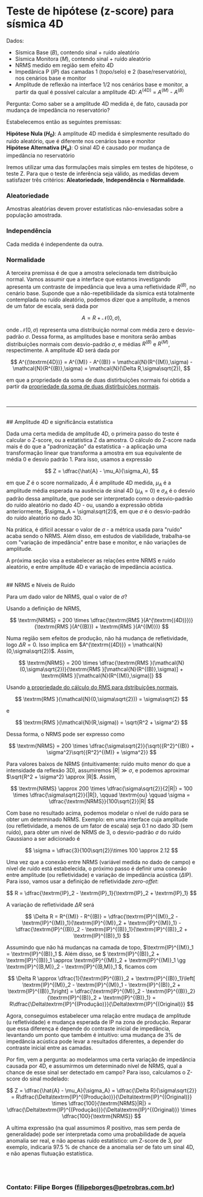 # Teste de hipótese (z-score) para sísmica 4D

Dados: 

* Sísmica Base (*B*), contendo sinal + ruído aleatório
* Sísmica Monitora (*M*), contendo sinal + ruído aleatório
* NRMS medido em região sem efeito 4D
* Impedânica P (*IP*) das camadas 1 (topo/selo) e 2 (base/reservatório), nos cenários base e monitor
* Amplitude de reflexão na interface 1/2 nos cenários base e monitor, a partir da qual é possível calcular a amplitude 4D: $A^{\textrm{(4D)}}$ = $A^{(M)}$ - $A^{(B)}$


Pergunta: Como saber se a amplitude 4D medida é, de fato, causada por mudança de impedância no reservatório?

Estabelecemos então as seguintes premissas:  

**Hipótese Nula ($H_0$)**: A amplitude 4D medida é simplesmente resultado do ruído aleatório, que é diferente nos cenários base e monitor   
**Hipótese Alternativa ($H_a$)**: O sinal 4D é causado por mudança de impedância no reservatório

Iremos utilizar uma das formulações mais simples em testes de hipótese, o teste Z. Para que o teste de inferência seja válido, as medidas devem satisfazer três critérios: **Aleatoriedade**, **Independência** e **Normalidade**.  

### **Aleatoriedade**
Amostras aleatórias devem prover estatísticas não-enviesadas sobre a população amostrada. 

### **Independência**
Cada medida é independente da outra. 

### **Normalidade**
A terceira premissa é de que a amostra selecionada tem distribuição normal. Vamos assumir que a interface que estamos investigando apresenta um contraste de impedância que leva a uma refletividade $R^{(B)}$, no cenário base. Suponde que a não-repetibilidade da sísmica está totalmente contemplada no ruído aleatório, podemos dizer que a amplitude, a menos de um fator de escala, será dada por 

$$
A = R + \mathcal{N}(0,\sigma),
$$

onde $\mathcal{N}(0,\sigma)$ representa uma distribuição normal com média zero e desvio-padrão $\sigma$. Dessa forma, as amplitudes base e monitora serão ambas distribuições normais com desvio-padrão $\sigma$, e médias $R^{(B)}$ e $R^{(M)}$, respectimente. A amplitude 4D será dada por

$$
A^{(\textrm{4D})} = A^{(M)} - A^{(B)} = \mathcal{N}(R^{(M)},\sigma) - \mathcal{N}(R^{(B)},\sigma) = \mathcal{N}(\Delta R,\sigma\sqrt{2}),
$$

em que a propriedade da soma de duas distirbuições normais foi obtida a partir da 
[propriedade da soma de duas distirbuições normais](https://en.wikipedia.org/wiki/Sum_of_normally_distributed_random_variables).

<br />  

***

<br />  
## Amplitude 4D e significância estatística

Dada uma certa medida de amplitude 4D, o primeira passo do teste é calcular o Z-score, ou a estatística Z da amostra. O cálculo do Z-score nada mais é do que a "padronização" da estatística - a aplicação uma transformação linear que transforma a amostra em sua equivalente de média 0 e desvio padrão 1. Para isso, usamos a expressão

$$
Z = \dfrac{\hat{A} - \mu_A}{\sigma_A},
$$

em que $Z$ é o score normalizado, $\hat{A}$ é amplitude 4D medida, ${\mu}_A$ é a amplitude média esperada na ausência de sinal 4D (${\mu}_A=0$) e $\sigma_A$ é o desvio padrão dessa amplitude, que pode ser interpretado como o desvio-padrão do ruído aleatório no dado 4D - ou, usando a expressão obtida anteriormente, $\sigma_A = \sigma\sqrt{2}$, em que $\sigma$ é o desvio-padrão do ruído aleatório no dado 3D.

Na prática, é difícil acessar o valor de $\sigma$ - a métrica usada para "ruído" acaba sendo o NRMS. Além disso, em estudos de viabilidade, trabalha-se com "variação de impedância" entre base e monitor, e não variações de amplitude.

A próxima seção visa a estabelecer as relações entre NRMS e ruído aleatório, e entre amplitude 4D e variação de impedância acústica.


<br />  
## NRMS e Níveis de Ruído

Para um dado valor de NRMS, qual o valor de $\sigma$? 

Usando a definição de NRMS,

$$
\textrm{NRMS} = 200 \times \dfrac{\textrm{RMS }(A^{\textrm{(4D)}})}{\textrm{RMS }(A^{(B)}) + \textrm{RMS }(A^{(M)})}
$$

Numa região sem efeitos de produção, não há mudança de refletividade, logo $\Delta R = 0$. Isso implica em $A^{\textrm{(4D)}} = \mathcal{N}(0,\sigma\sqrt{2})$. Assim,

$$
\textrm{NRMS} = 200 \times \dfrac{\textrm{RMS }(\mathcal{N}(0,\sigma\sqrt{2})}{\textrm{RMS }[\mathcal{N}(R^{(B)},\sigma)] + \textrm{RMS }[\mathcal{N}(R^{(M)},\sigma)]}
$$

Usando [a propriedade do cálculo do RMS para dstribuições normais](https://en.wikipedia.org/wiki/Root_mean_square#Relationship_to_other_statistics),

$$
\textrm{RMS }(\mathcal{N}(0,\sigma\sqrt{2})) = \sigma\sqrt{2}
$$ 

e

$$ 
\textrm{RMS }(\mathcal{N}(R,\sigma)) = \sqrt{R^2 + \sigma^2}
$$

Dessa forma, o NRMS pode ser expresso como

$$
\textrm{NRMS} = 200 \times \dfrac{\sigma\sqrt{2}}{\sqrt{{R^2}^{(B)} + \sigma^2}\sqrt{{R^2}^{(M)} + \sigma^2}}
$$
 
Para valores baixos de NRMS (intuitivamente: ruído muito menor do que a intensidade da reflexão 3D), assumiremos $|R|\gg\sigma$, e podemos aproximar $\sqrt{R^2 + \sigma^2} \approx |R|$. Assim,

$$
\textrm{NRMS} \approx 200 \times \dfrac{\sigma\sqrt{2}}{2|R|} = 100 \times \dfrac{\sigma\sqrt{2}}{|R|}, \qquad \textrm{ou} \qquad \sigma = \dfrac{\textrm{NRMS}}{100\sqrt{2}}|R|
$$

Com base no resultado acima, podemos modelar o nível de ruído para se obter um determinado NRMS. Exemplo: em uma interface cuja amplitude (ou refletividade, a menos de um fator de escala) seja 0.1 no dado 3D (sem ruído), para obter um nivel de NRMS de 3, o desvio-padrão $\sigma$ do ruído Gaussiano a ser adicionado é

$$
\sigma = \dfrac{3}{100\sqrt{2}}\times 100 \approx 2.12
$$
 
Uma vez que a conexão entre NRMS (variável medida no dado de campo) e nível de ruído está estabelecida, o próximo passo é definir uma conexão entre amplitude (ou refletividade) e variação de impedância acústica ($\Delta\textrm{IP}$). Para isso, vamos usar a definição de refletividade *zero-offet*:

$$
R = \dfrac{\textrm{IP}_2 - \textrm{IP}_1}{\textrm{IP}_2 + \textrm{IP}_1}
$$
 
A variação de refletividade $\Delta R$ será

$$
\Delta R = R^{(M)} - R^{(B)} = \dfrac{\textrm{IP}^{(M)}_2 - \textrm{IP}^{(M)}_1}{\textrm{IP}^{(M)}_2 + \textrm{IP}^{(M)}_1} - \dfrac{\textrm{IP}^{(B)}_2 - \textrm{IP}^{(B)}_1}{\textrm{IP}^{(B)}_2 + \textrm{IP}^{(B)}_1}
$$ 
 
Assumindo que não há mudanças na camada de topo, $\textrm{IP}^{(M)}_1 = \textrm{IP}^{(B)}_1 $. Além disso, se $ \textrm{IP}^{(B)}_2 + \textrm{IP}^{(B)}_1 \approx \textrm{IP}^{(M)}_2 + \textrm{IP}^{(M)}_1 \gg \textrm{IP}^{(B,M)}_2 - \textrm{IP}^{(B,M)}_1 $, ficamos com

$$
\Delta R \approx \dfrac{1}{\textrm{IP}^{(B)}_2 + \textrm{IP}^{(B)}_1}\left[ \textrm{IP}^{(M)}_2 - \textrm{IP}^{(M)}_1 - \textrm{IP}^{(B)}_2 + \textrm{IP}^{(B)}_1\right] = \dfrac{\textrm{IP}^{(M)}_2 - \textrm{IP}^{(B)}_2}{\textrm{IP}^{(B)}_2 + \textrm{IP}^{(B)}_1} = R\dfrac{\Delta\textrm{IP}^{(Produção)}}{\Delta\textrm{IP}^{(Original)}}
$$

Agora, conseguimos estabelecer uma relação entre mudaça de amplitude (u refletividade) e mudança esperada de IP na zona de produção. Reparar que essa diferença é depende do contraste inicial de impedância, levantando um ponto que também é intuitivo: uma mudança de 3% de impedância acústica pode levar a resultados diferentes, a depender do contraste inicial entre as camadas.

Por fim, vem a pergunta: ao modelarmos uma certa variação de impedância causada por 4D, e assumirmos um determinado nível de NRMS, qual a chance de esse sinal ser detectado em campo? Para isso, calculamos o Z-score do sinal modelado:

$$
Z = \dfrac{\hat{A} - \mu_A}{\sigma_A} = \dfrac{\Delta R}{\sigma\sqrt{2}} = R\dfrac{\Delta\textrm{IP}^{(Produção)}}{\Delta\textrm{IP}^{(Original)}} \times \dfrac{100}{\textrm{NRMS}|R|} = \dfrac{\Delta\textrm{IP}^{(Produção)}}{\Delta\textrm{IP}^{(Original)}} \times \dfrac{100}{\textrm{NRMS}}
$$
 
A ultima expressão (na qual assumimos $R$ positivo, mas sem perda de generalidade) pode ser interpretada como uma probabilidade de aquela anomalia ser real, e não apenas ruído estatístico: um Z-score de 3, por exemplo, indicaria 97.5 % de chance de a anomalia ser de fato um sinal 4D, e não apenas flutuação estatística.

<br />  <br />  

### Contato: Filipe Borges (filipeborges@petrobras.com.br)
